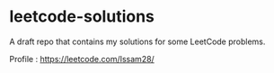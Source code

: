 # leetcode-solutions
A draft repo that contains my solutions for some LeetCode problems. 

Profile : https://leetcode.com/Issam28/
